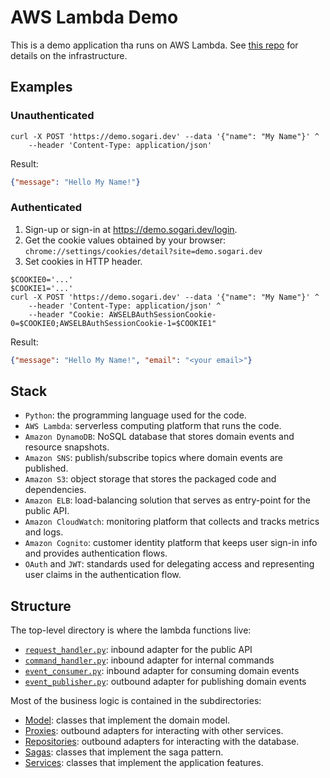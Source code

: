 # AWS Lambda Demo

This is a demo application tha runs on AWS Lambda. See [this repo](https://github.com/diegosogari/aws-infra) for details on the infrastructure.

## Examples

### Unauthenticated

```shell
curl -X POST 'https://demo.sogari.dev' --data '{"name": "My Name"}' ^
    --header 'Content-Type: application/json'
```

Result:

```json
{"message": "Hello My Name!"}
```

### Authenticated

1. Sign-up or sign-in at https://demo.sogari.dev/login.
2. Get the cookie values obtained by your browser: `chrome://settings/cookies/detail?site=demo.sogari.dev`
3. Set cookies in HTTP header.

```shell
$COOKIE0='...'
$COOKIE1='...'
curl -X POST 'https://demo.sogari.dev' --data '{"name": "My Name"}' ^
    --header 'Content-Type: application/json' ^
    --header "Cookie: AWSELBAuthSessionCookie-0=$COOKIE0;AWSELBAuthSessionCookie-1=$COOKIE1"
```

Result:

```json
{"message": "Hello My Name!", "email": "<your email>"}
```

## Stack

- `Python`: the programming language used for the code.
- `AWS Lambda`: serverless computing platform that runs the code.
- `Amazon DynamoDB`: NoSQL database that stores domain events and resource snapshots.
- `Amazon SNS`: publish/subscribe topics where domain events are published.
- `Amazon S3`: object storage that stores the packaged code and dependencies.
- `Amazon ELB`: load-balancing solution that serves as entry-point for the public API.
- `Amazon CloudWatch`: monitoring platform that collects and tracks metrics and logs.
- `Amazon Cognito`: customer identity platform that keeps user sign-in info and provides authentication flows.
- `OAuth` and `JWT`: standards used for delegating access and representing user claims in the authentication flow.

## Structure

The top-level directory is where the lambda functions live:

- [`request_handler.py`](request_handler.py): inbound adapter for the public API
- [`command_handler.py`](command_handler.py): inbound adapter for internal commands
- [`event_consumer.py`](event_consumer.py): inbound adapter for consuming domain events
- [`event_publisher.py`](event_publisher.py): outbound adapter for publishing domain events

Most of the business logic is contained in the subdirectories:

- [Model](model/README.md): classes that implement the domain model.
- [Proxies](proxies/README.md): outbound adapters for interacting with other services.
- [Repositories](repositories/README.md): outbound adapters for interacting with the database.
- [Sagas](sagas/README.md): classes that implement the saga pattern.
- [Services](services/README.md): classes that implement the application features.
